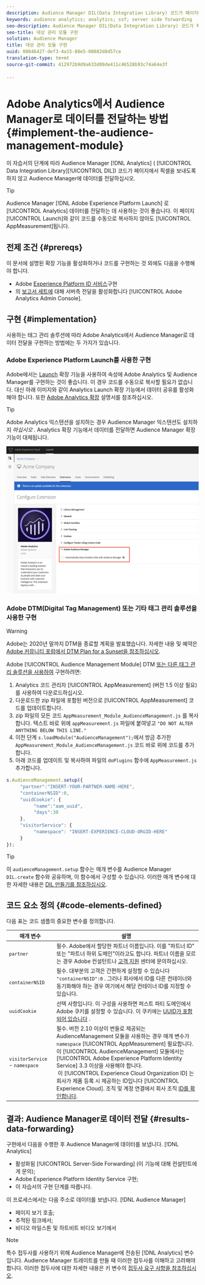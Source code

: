 ```yaml
---
description: Audience Manager DIL(Data Integration Library) 코드가 페이지에서 픽셀을 보내는 대신 Analytics 데이터를 Audience Manager에 전달하려면 Audience Management 모듈을 Adobe Analytics AppMeasurement에 추가합니다.
keywords: audience analytics; analytics; ssf; server side forwarding
seo-description: Audience Manager DIL(Data Integration Library) 코드가 페이지에서 픽셀을 보내는 대신 Analytics 데이터를 Audience Manager에 전달하려면 Audience Management 모듈을 Adobe Analytics AppMeasurement에 추가합니다.
seo-title: 대상 관리 모듈 구현
solution: Audience Manager
title: 대상 관리 모듈 구현
uuid: 08846427-def3-4a15-88e5-08882d8d57ce
translation-type: tm+mt
source-git-commit: 412972b9d9a633d09de411c46528b93c74a64e3f

---
```



# Adobe Analytics에서 Audience Manager로 데이터를 전달하는 방법 {#implement-the-audience-management-module}

이 자습서의 단계에 따라 Audience Manager [!DNL Analytics] ( [!UICONTROL Data Integration Library][!UICONTROL DIL]) 코드가 페이지에서 픽셀을 보내도록 하지 않고 Audience Manager에 데이터를 전달하십시오.

>[!TIP]
>
>Audience Manager [!DNL Adobe Experience Platform Launch] 로 [!UICONTROL Analytics] 데이터를 전달하는 데 사용하는 것이 좋습니다. 이 페이지 [!UICONTROL Launch]와 같이 코드를 수동으로 복사하지 않아도 [!UICONTROL AppMeasurement]됩니다.

## 전제 조건 {#prereqs}

이 문서에 설명된 확장 기능을 활성화하거나 코드를 구현하는 것 외에도 다음을 수행해야 합니다.

* Adobe [Experience Platform ID 서비스](https://docs.adobe.com/content/help/en/id-service/using/home.html)구현
* 의 [보고서 세트에](https://docs.adobe.com/help/en/analytics/admin/admin-tools/server-side-forwarding/ssf.html) 대해 서버측 전달을 활성화합니다 [!UICONTROL Adobe Analytics Admin Console].

## 구현 {#implementation}

사용하는 태그 관리 솔루션에 따라 Adobe Analytics에서 Audience Manager로 데이터 전달을 구현하는 방법에는 두 가지가 있습니다.

### Adobe Experience Platform Launch를 사용한 구현

Adobe에서는 [Launch](https://docs.adobe.com/content/help/en/launch/using/overview.html) 확장 기능을 사용하여 속성에 Adobe Analytics 및 Audience Manager를 구현하는 것이 좋습니다. 이 경우 코드를 수동으로 복사할 필요가 없습니다. 대신 아래 이미지와 같이 Analytics Launch 확장 기능에서 데이터 공유를 활성화해야 합니다. 또한 [Adobe Analytics 확장](https://docs.adobe.com/content/help/en/launch/using/extensions-ref/adobe-extension/analytics-extension/overview.html#adobe-audience-manager) 설명서를 참조하십시오.

>[!TIP]
>
>Adobe Analytics 익스텐션을 설치하는 경우 Audience Manager 익스텐션도 설치하지 *마십시오* . Analytics 확장 기능에서 데이터를 전달하면 Audience Manager 확장 기능이 대체됩니다.

![Adobe Analytics 확장 기능을 Audience Manager로 데이터 공유를 활성화하는 방법](/help/using/integration/assets/analytics-to-aam.png)

### Adobe DTM(Digital Tag Management) 또는 기타 태그 관리 솔루션을 사용한 구현


>[!WARNING]
>
>Adobe는 2020년 말까지 DTM을 종료할 계획을 발표했습니다. 자세한 내용 및 예약은 [Adobe 커뮤니티 포럼에서 DTM Plan for a Sunset을 참조하십시오](https://forums.adobe.com/community/experience-cloud/platform/launch/blog/2018/10/05/dtm-plans-for-a-sunset).

Adobe [!UICONTROL Audience Management Module] DTM [또는 다른 태그 관리 솔루션을 사용하여](https://docs.adobe.com/content/help/en/dtm/using/dtm-home.html) 구현하려면:

1. Analytics 코드 관리자 [!UICONTROL AppMeasurement] (버전 1.5 이상 필요)를 사용하여 [](https://docs.adobe.com/content/help/en/analytics/admin/admin-tools/code-manager-admin.html) 다운로드하십시오.
1. 다운로드한 zip 파일에 포함된 버전으로 [!UICONTROL AppMeasurement] 코드를 업데이트합니다.
1. zip 파일의 모든 코드 `AppMeasurement_Module_AudienceManagement.js` 를 복사합니다. 텍스트 바로 위에 `appMeasurement.js` 파일에 붙여넣고 `"DO NOT ALTER ANYTHING BELOW THIS LINE."`
1. 이전 단계 `s.loadModule("AudienceManagement");`에서 방금 추가한 `AppMeasurement_Module_AudienceManagement.js` 코드 바로 위에 코드를 추가합니다.
1. 아래 코드를 업데이트 및 복사하여 파일의 `doPlugins` 함수에 `AppMeasurement.js` 추가합니다.

```js
s.AudienceManagement.setup({ 
     "partner":"INSERT-YOUR-PARTNER-NAME-HERE", 
     "containerNSID":0, 
     "uuidCookie": { 
          "name":"aam_uuid", 
          "days":30
     },
     "visitorService": {
          "namespace": "INSERT-EXPERIENCE-CLOUD-ORGID-HERE" 
     } 
});
```

>[!TIP]
>
>이 `audienceManagement.setup` 함수는 매개 변수를 Audience Manager `DIL.create` 함수와 공유하며, 이 함수에서 구성할 수 있습니다. 이러한 매개 변수에 대한 자세한 내용은 [DIL 만들기를 참조하십시오](../../dil/dil-class-overview/dil-create.md#dil-create).

## 코드 요소 정의 {#code-elements-defined}

다음 표는 코드 샘플의 중요한 변수를 정의합니다.

| 매개 변수 | 설명 |
|--- |--- |
| `partner` | 필수. Adobe에서 할당한 파트너 이름입니다. 이를 &quot;파트너 ID&quot; 또는 &quot;파트너 하위 도메인&quot;이라고도 합니다.  파트너 이름을 모르는 경우 Adobe 컨설턴트나 [고객 지원](https://helpx.adobe.com/marketing-cloud/contact-support.html) 센터에 문의하십시오. |
| `containerNSID` | 필수. 대부분의 고객은 간편하게 설정할 수 있습니다 `"containerNSID":0` . 그러나 회사에서 ID를 다른 컨테이너와 동기화해야 하는 경우 여기에서 해당 컨테이너 ID를 지정할 수 있습니다. |
| `uuidCookie` | 선택 사항입니다. 이 구성을 사용하면 퍼스트 파티 도메인에서 Adobe 쿠키를 설정할 수 있습니다. 이 쿠키에는 [UUID가 포함되어 있습니다](../../reference/ids-in-aam.md) . |
| `visitorService` - `namespace` | 필수. 버전 2.10 이상이 번들로 제공되는 AudienceManagement 모듈을 사용하는 경우 매개 변수가 `namespace` [!UICONTROL AppMeasurement] 필요합니다. 이 [!UICONTROL AudienceManagement] 모듈에서는 [!UICONTROL Adobe Experience Platform Identity Service] 3.3 이상을 사용해야 합니다. <br> 이 [!UICONTROL Experience Cloud Organization ID] 는 회사가 제품 등록 시 제공하는 ID입니다 [!UICONTROL Experience Cloud]. 조직 및 계정 연결에서 회사 조직 [ID를 확인합니다](https://docs.adobe.com/content/help/en/core-services/interface/manage-users-and-products/organizations.html). |

## 결과: Audience Manager로 데이터 전달 {#results-data-forwarding}

구현에서 다음을 수행한 후 Audience Manager에 데이터를 보냅니다. [!DNL Analytics]

* 활성화됨 [!UICONTROL Server-Side Forwarding] (이 기능에 대해 컨설턴트에게 문의);
* Adobe Experience Platform Identity Service 구현;
* 이 자습서의 구현 단계를 따릅니다.

이 프로세스에서는 다음 주소로 데이터를 보냅니다. [!DNL Audience Manager]

* 페이지 보기 호출;
* 추적된 링크에서;
* 비디오 마일스톤 및 하트비트 비디오 보기에서

>[!NOTE]
>
>특수 접두사를 사용하기 위해 Audience Manager에 전송된 [!DNL Analytics] 변수입니다. Audience Manager 트레이트를 만들 때 이러한 접두사를 이해하고 고려해야 합니다. 이러한 접두사에 대한 자세한 내용은 키 변수의 [접두사 요구 사항을 참조하십시오](../../features/traits/trait-variable-prefixes.md).